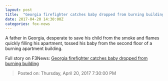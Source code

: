 ```yaml
---
layout: post
title:  "Georgia firefighter catches baby dropped from burning building"
date: 2017-04-20 14:30:00Z
categories: fox-news
---
```


A father in Georgia, desperate to save his child from the smoke and flames quickly filling his apartment, tossed his baby from the second floor of a burning apartment building.


Full story on F3News: [Georgia firefighter catches baby dropped from burning building](http://www.f3nws.com/n/W3eETD)

> Posted on: Thursday, April 20, 2017 7:30:00 PM
